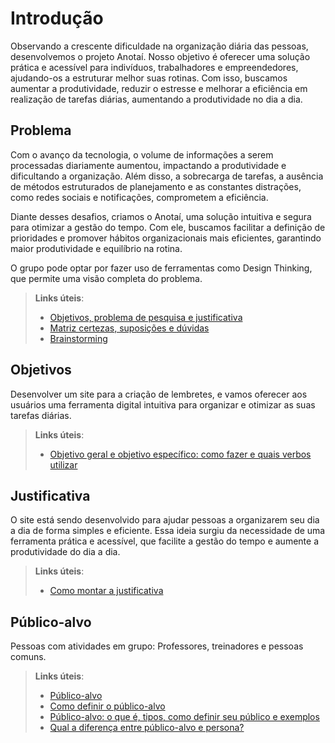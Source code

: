 # Introdução

Observando a crescente dificuldade na organização diária das pessoas, desenvolvemos o projeto Anotaí. Nosso objetivo é oferecer uma solução prática e acessível para indivíduos, trabalhadores e empreendedores, ajudando-os a estruturar melhor suas rotinas. Com isso, buscamos aumentar a produtividade, reduzir o estresse e melhorar a eficiência em realização de tarefas diárias, aumentando a produtividade no dia a dia.

## Problema
Com o avanço da tecnologia, o volume de informações a serem processadas diariamente aumentou, impactando a produtividade e dificultando a organização. Além disso, a sobrecarga de tarefas, a ausência de métodos estruturados de planejamento e as constantes distrações, como redes sociais e notificações, comprometem a eficiência.

Diante desses desafios, criamos o Anotaí, uma solução intuitiva e segura para otimizar a gestão do tempo. Com ele, buscamos facilitar a definição de prioridades e promover hábitos organizacionais mais eficientes, garantindo maior produtividade e equilíbrio na rotina.

O grupo pode optar por fazer uso de ferramentas como Design Thinking, que permite uma visão completa do problema.

> **Links úteis**:
> - [Objetivos, problema de pesquisa e justificativa](https://medium.com/@versioparole/objetivos-problema-de-pesquisa-e-justificativa-c98c8233b9c3)
> - [Matriz certezas, suposições e dúvidas](https://medium.com/educa%C3%A7%C3%A3o-fora-da-caixa/matriz-certezas-suposi%C3%A7%C3%B5es-e-d%C3%BAvidas-fa2263633655)
> - [Brainstorming](https://www.euax.com.br/2018/09/brainstorming/)

## Objetivos

Desenvolver um site para a criação de lembretes, e vamos oferecer aos usuários uma ferramenta digital intuitiva para organizar e otimizar as suas tarefas diárias.


 
> **Links úteis**:
> - [Objetivo geral e objetivo específico: como fazer e quais verbos utilizar](https://blog.mettzer.com/diferenca-entre-objetivo-geral-e-objetivo-especifico/)

## Justificativa

O site está sendo desenvolvido para ajudar pessoas a organizarem seu dia a dia de forma simples e eficiente. Essa ideia surgiu da necessidade de uma ferramenta prática e acessível, que facilite a gestão do tempo e aumente a produtividade do dia a dia.

> **Links úteis**:
> - [Como montar a justificativa](https://guiadamonografia.com.br/como-montar-justificativa-do-tcc/)

## Público-alvo

Pessoas com atividades em grupo: Professores, treinadores e pessoas comuns.
> **Links úteis**:
> - [Público-alvo](https://blog.hotmart.com/pt-br/publico-alvo/)
> - [Como definir o público-alvo](https://exame.com/pme/5-dicas-essenciais-para-definir-o-publico-alvo-do-seu-negocio/)
> - [Público-alvo: o que é, tipos, como definir seu público e exemplos](https://klickpages.com.br/blog/publico-alvo-o-que-e/)
> - [Qual a diferença entre público-alvo e persona?](https://rockcontent.com/blog/diferenca-publico-alvo-e-persona/)
